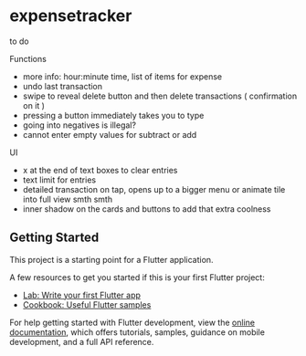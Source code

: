 # expensetracker

<!-- Remember to add "<uses-permission android:name="android.permission.INTERNET" />" this line of code to ./android/app/src/main/AndroidManifest.xml!!!! -->

to do

Functions
- more info: hour:minute time, list of items for expense
- undo last transaction
- swipe to reveal delete button and then delete transactions ( confirmation on it )
- pressing a button immediately takes you to type
- going into negatives is illegal?
- cannot enter empty values for subtract or add

UI
- x at the end of text boxes to clear entries
- text limit for entries
- detailed transaction on tap, opens up to a bigger menu or animate tile into full view smth smth
- inner shadow on the cards and buttons to add that extra coolness

## Getting Started

This project is a starting point for a Flutter application.

A few resources to get you started if this is your first Flutter project:

- [Lab: Write your first Flutter app](https://docs.flutter.dev/get-started/codelab)
- [Cookbook: Useful Flutter samples](https://docs.flutter.dev/cookbook)

For help getting started with Flutter development, view the
[online documentation](https://docs.flutter.dev/), which offers tutorials,
samples, guidance on mobile development, and a full API reference.
